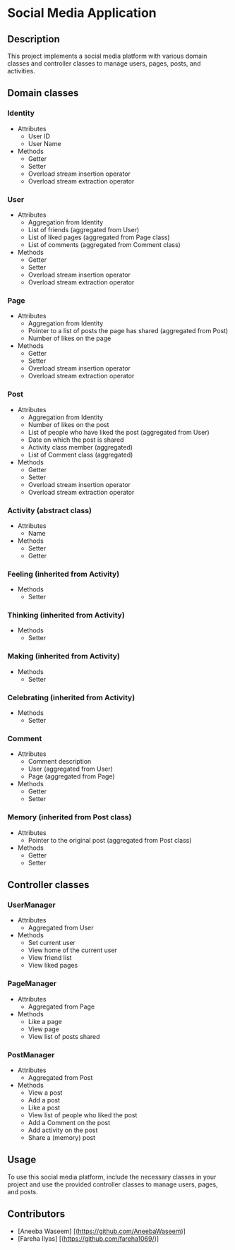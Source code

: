 # Social Media Application

## Description

This project implements a social media platform with various domain classes and controller classes to manage users, pages, posts, and activities.

## Domain classes

### Identity
- Attributes
  - User ID
  - User Name
- Methods
  - Getter
  - Setter
  - Overload stream insertion operator
  - Overload stream extraction operator

### User
- Attributes
  - Aggregation from Identity
  - List of friends (aggregated from User)
  - List of liked pages (aggregated from Page class)
  - List of comments (aggregated from Comment class)
- Methods
  - Getter
  - Setter
  - Overload stream insertion operator
  - Overload stream extraction operator

### Page
- Attributes
  - Aggregation from Identity
  - Pointer to a list of posts the page has shared (aggregated from Post)
  - Number of likes on the page
- Methods
  - Getter
  - Setter
  - Overload stream insertion operator
  - Overload stream extraction operator

### Post
- Attributes
  - Aggregation from Identity
  - Number of likes on the post
  - List of people who have liked the post (aggregated from User)
  - Date on which the post is shared
  - Activity class member (aggregated)
  - List of Comment class (aggregated)
- Methods
  - Getter
  - Setter
  - Overload stream insertion operator
  - Overload stream extraction operator

### Activity (abstract class)
- Attributes
  - Name
- Methods
  - Setter
  - Getter

### Feeling (inherited from Activity)
- Methods
  - Setter

### Thinking (inherited from Activity)
- Methods
  - Setter

### Making (inherited from Activity)
- Methods
  - Setter

### Celebrating (inherited from Activity)
- Methods
  - Setter

### Comment
- Attributes
  - Comment description
  - User (aggregated from User)
  - Page (aggregated from Page)
- Methods
  - Getter
  - Setter

### Memory (inherited from Post class)
- Attributes
  - Pointer to the original post (aggregated from Post class)
- Methods
  - Getter
  - Setter

## Controller classes

### UserManager
- Attributes
  - Aggregated from User
- Methods
  - Set current user
  - View home of the current user
  - View friend list
  - View liked pages

### PageManager
- Attributes
  - Aggregated from Page
- Methods
  - Like a page
  - View page
  - View list of posts shared

### PostManager
- Attributes
  - Aggregated from Post
- Methods
  - View a post
  - Add a post
  - Like a post
  - View list of people who liked the post
  - Add a Comment on the post
  - Add activity on the post
  - Share a (memory) post

## Usage

To use this social media platform, include the necessary classes in your project and use the provided controller classes to manage users, pages, and posts.

## Contributors

- [Aneeba Waseem] [(https://github.com/AneebaWaseem)]
- [Fareha Ilyas] [(https://github.com/fareha1069/)]

